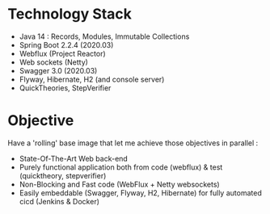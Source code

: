 # Technology Stack
 - Java 14 : Records, Modules, Immutable Collections
 - Spring Boot 2.2.4 (2020.03)
 - Webflux (Project Reactor)
 - Web sockets (Netty)
 - Swagger 3.0 (2020.03)
 - Flyway, Hibernate, H2 (and console server)
 - QuickTheories, StepVerifier

# Objective
Have a 'rolling' base image that let me achieve those objectives in parallel :
 - State-Of-The-Art Web back-end
 - Purely functional application both from code (webflux) & test (quicktheory, stepverifier)
 - Non-Blocking and Fast code (WebFlux + Netty websockets)
 - Easily embeddable (Swagger, Flyway, H2, Hibernate) for fully automated cicd (Jenkins & Docker)
